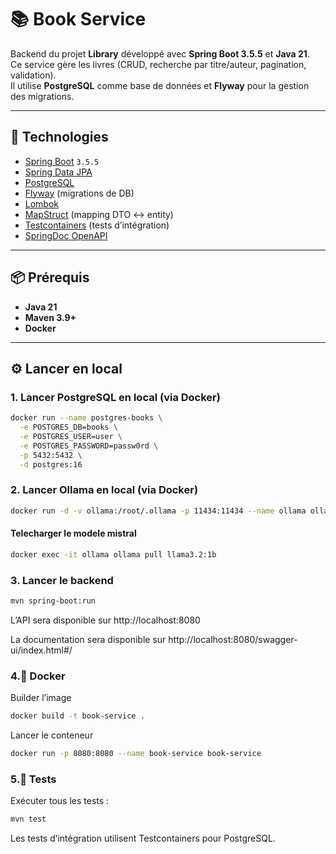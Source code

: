 # 📚 Book Service

Backend du projet **Library** développé avec **Spring Boot 3.5.5** et **Java 21**.  
Ce service gère les livres (CRUD, recherche par titre/auteur, pagination, validation).  
Il utilise **PostgreSQL** comme base de données et **Flyway** pour la gestion des migrations.

---

## 🚀 Technologies

- [Spring Boot](https://spring.io/projects/spring-boot) `3.5.5`
- [Spring Data JPA](https://spring.io/projects/spring-data-jpa)
- [PostgreSQL](https://www.postgresql.org/)
- [Flyway](https://flywaydb.org/) (migrations de DB)
- [Lombok](https://projectlombok.org/)
- [MapStruct](https://mapstruct.org/) (mapping DTO ↔ entity)
- [Testcontainers](https://www.testcontainers.org/) (tests d’intégration)
- [SpringDoc OpenAPI](`springdoc-openapi-starter-webmvc-ui`)

---

## 📦 Prérequis

- **Java 21**
- **Maven 3.9+**
- **Docker**

---

## ⚙️ Lancer en local

### 1. Lancer PostgreSQL en local (via Docker)
```bash
docker run --name postgres-books \
  -e POSTGRES_DB=books \
  -e POSTGRES_USER=user \
  -e POSTGRES_PASSWORD=passw0rd \
  -p 5432:5432 \
  -d postgres:16
```

### 2. Lancer Ollama en local (via Docker)
```bash
docker run -d -v ollama:/root/.ollama -p 11434:11434 --name ollama ollama/ollama
```

#### Telecharger le modele mistral
```bash
docker exec -it ollama ollama pull llama3.2:1b
```

### 3. Lancer le backend
```bash
mvn spring-boot:run
```

L’API sera disponible sur http://localhost:8080

La documentation sera disponible sur http://localhost:8080/swagger-ui/index.html#/

### 4.🐳 Docker

Builder l’image

```bash
docker build -t book-service .
```

Lancer le conteneur

```bash
docker run -p 8080:8080 --name book-service book-service
```

### 5.🧪 Tests

Exécuter tous les tests :

```bash
mvn test
```

Les tests d’intégration utilisent Testcontainers pour PostgreSQL.